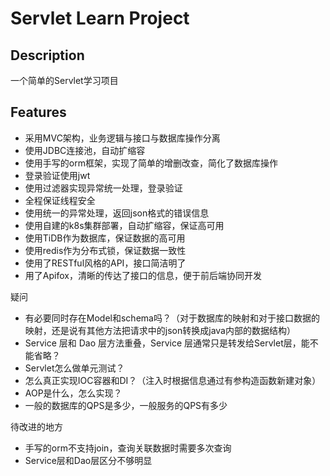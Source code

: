 # Servlet Learn Project

## Description

一个简单的Servlet学习项目

## Features

* 采用MVC架构，业务逻辑与接口与数据库操作分离
* 使用JDBC连接池，自动扩缩容
* 使用手写的orm框架，实现了简单的增删改查，简化了数据库操作
* 登录验证使用jwt
* 使用过滤器实现异常统一处理，登录验证
* 全程保证线程安全
* 使用统一的异常处理，返回json格式的错误信息
* 使用自建的k8s集群部署，自动扩缩容，保证高可用
* 使用TiDB作为数据库，保证数据的高可用
* 使用redis作为分布式锁，保证数据一致性
* 使用了RESTful风格的API，接口简洁明了
* 用了Apifox，清晰的传达了接口的信息，便于前后端协同开发

疑问

* 有必要同时存在Model和schema吗？（对于数据库的映射和对于接口数据的映射，还是说有其他方法把请求中的json转换成java内部的数据结构）
* Service 层和 Dao 层方法重叠，Service 层通常只是转发给Servlet层，能不能省略？
* Servlet怎么做单元测试？
* 怎么真正实现IOC容器和DI？（注入时根据信息通过有参构造函数新建对象）
* AOP是什么，怎么实现？
* 一般的数据库的QPS是多少，一般服务的QPS有多少

待改进的地方

* 手写的orm不支持join，查询关联数据时需要多次查询
* Service层和Dao层区分不够明显

